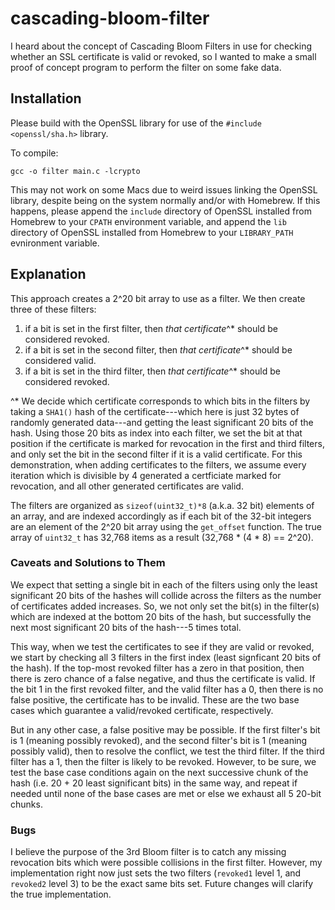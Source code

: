 # cascading-bloom-filter
I heard about the concept of Cascading Bloom Filters in use for checking whether an SSL certificate is valid or revoked, so I wanted to make a small proof of concept program to perform the filter on some fake data.

## Installation
Please build with the OpenSSL library for use of the `#include <openssl/sha.h>` library.

To compile:

```
gcc -o filter main.c -lcrypto
```

This may not work on some Macs due to weird issues linking the OpenSSL library, despite being on the system normally and/or with Homebrew. If this happens, please append the `include` directory of OpenSSL installed from Homebrew to your `CPATH` environment variable, and append the `lib` directory of OpenSSL installed from Homebrew to your `LIBRARY_PATH` evnironment variable.

## Explanation

This approach creates a 2^20 bit array to use as a filter. We then create three of these filters:


1. if a bit is set in the first filter, then _that certificate_^* should be considered revoked.
2. if a bit is set in the second filter, then _that certificate_^* should be considered valid.
3. if a bit is set in the third filter, then _that certificate_^* should be considered revoked.


^* We decide which certificate corresponds to which bits in the filters by taking a `SHA1()` hash of the certificate---which here is just 32 bytes of randomly generated data---and getting the least significant 20 bits of the hash.
Using those 20 bits as index into each filter, we set the bit at that position if the certificate is marked for revocation in the first and third filters, and only set the bit in the second filter if it is a valid certificate.
For this demonstration, when adding certificates to the filters, we assume every iteration which is divisible by 4 generated a certficiate marked for revocation, and all other generated certificates are valid.


The filters are organized as `sizeof(uint32_t)*8` (a.k.a. 32 bit) elements of an array, and are indexed accordingly as if each bit of the 32-bit integers are an element of the 2^20 bit array using the `get_offset` function. The true array of `uint32_t` has 32,768 items as a result (32,768 * (4 * 8) == 2^20).


### Caveats and Solutions to Them
We expect that setting a single bit in each of the filters using only the least significant 20 bits of the hashes will collide across the filters as the number of certificates added increases.
So, we not only set the bit(s) in the filter(s) which are indexed at the bottom 20 bits of the hash, but successfully the next most significant 20 bits of the hash---5 times total.


This way, when we test the certificates to see if they are valid or revoked, we start by checking all 3 filters in the first index (least signficant 20 bits of the hash). If the top-most revoked filter has a zero in that position, then there is zero chance of a false negative, and thus the certificate is valid.
If the bit 1 in the first revoked filter, and the valid filter has a 0, then there is no false positive, the certificate has to be invalid. These are the two base cases which guarantee a valid/revoked certificate, respectively.


But in any other case, a false positive may be possible. If the first filter's bit is 1 (meaning possibly revoked), and the second filter's bit is 1 (meaning possibly valid), then to resolve the conflict, we test the third filter.
If the third filter has a 1, then the filter is likely to be revoked. However, to be sure, we test the base case conditions again on the next successive chunk of the hash (i.e. 20 + 20 least significant bits) in the same way, and repeat if needed until none of the base cases are met or else we exhaust all 5 20-bit chunks.


### Bugs
I believe the purpose of the 3rd Bloom filter is to catch any missing revocation bits which were possible collisions in the first filter. However, my implementation right now just sets the two filters (`revoked1` level 1, and `revoked2` level 3) to be the exact same bits set. Future changes will clarify the true implementation.
